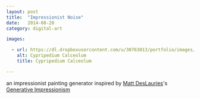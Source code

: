 ```yaml
---
layout: post
title:  "Impressionist Noise"
date:   2014-08-28
category: digital-art

images:

  - url: https://dl.dropboxusercontent.com/u/30763013/portfolio/images/digital%20art/ImpressionistNoise/truncated_screenshot.png
    alt: Cypripedium Calceolum
    title: Cypripedium Calceolum

---
```

an impressionist painting generator inspired by [Matt DesLauries](http://mattdesl.svbtle.com/)'s [Generative Impressionism](https://medium.com/@mattdesl/generative-impressionism-afa98ccb97da)

